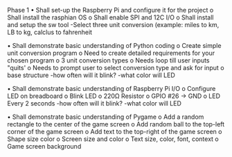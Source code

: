 Phase 1 
 • Shall set-up the Raspberry Pi and configure it for the project 
 o Shall install the rasphian OS
 o Shall enable SPI and 12C I/O
 o Shall install and setup the sw tool
 -Select three unit conversion (example: miles to km, LB to kg, calclus to fahrenheit
 
 • Shall demonstrate basic understanding of Python coding 
 o Create simple unit conversion program 
 o Need to create detailed requirements for your chosen program
 o 3 unit conversion types
 o Needs loop till user inputs "quits'
 o Needs to prompt user to select conversion type and ask for input
 o base structure
 -how often will it blink?
 -what color will LED
 
 • Shall demonstrate basic understanding of Raspberry Pi I/O 
 o Configure LED on breadboard 
 o Blink LED 
 o 220Ω Resistor
 o GPIO #26 -> GND
 o LED Every 2 seconds
  -how often will it blink?
 -what color will LED
 
 • Shall demonstrate basic understanding of Pygame 
 o Add a random rectangle to the center of the game screen 
 o Add random ball to the top-left corner of the game screen 
 o Add text to the top-right of the game screen
 o Shape size color
 o Screen size and color
 o Text size, color, font, context
 o Game screen background
